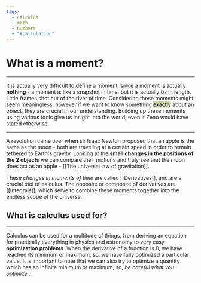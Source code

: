 ```yaml
---
tags:
  - calculus
  - math
  - numbers
  - "#calculation"
---
```

# What is a moment?
---
It is actually very difficult to define a moment, since a moment is actually **nothing** - a moment is like a snapshot in time, but it is actually 0s in length. Little frames shot out of the river of time. Considering these moments might seem meaningless, however if we want to know something <mark style="background: #ccd5ae;">exactly</mark> about an object, they are crucial in our understanding. Building up these moments using various tools give us insight into the world, even if Zeno would have stated otherwise.

---
A revolution came over when sir Isaac Newton proposed that an apple is the same as the moon - both are traveling at a certain speed in order to remain  tethered to Earth's gravity. Looking at the **small changes in the positions of the 2 objects** we can compare their motions and truly see that the moon does act as an apple - [[The universal law of gravitation]]. 

These *changes in moments of time* are called [[Derivatives]], and are a crucial tool of calculus. The opposite or composite of derivatives are [[Integrals]], which serve to combine these moments together into the endless scope of the universe. 

## What is calculus used for?
---
Calculus can be used for a multitude of things, from deriving an equation for practically everything in physics and astronomy to very easy **optimization problems**. When the derivative of a function is 0, we have reached its minimum or maximum, so, we have fully optimized a particular value. It is important to note that we can also try to optimize a quantity which has an infinite minimum or maximum, so, *be careful what you optimize...*

